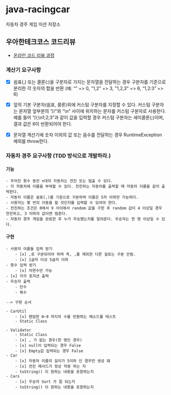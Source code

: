 # java-racingcar
자동차 경주 게임 미션 저장소

## 우아한테크코스 코드리뷰
* [온라인 코드 리뷰 과정](https://github.com/woowacourse/woowacourse-docs/blob/master/maincourse/README.md)

### 계산기 요구사항

- [x] 쉼표(,) 또는 콜론(:)을 구분자로 가지는 문자열을 전달하는 경우 구분자를 기준으로 분리한 각 숫자의 합을 반환 (예: “” => 0, "1,2" => 3, "1,2,3" => 6, “1,2:3” => 6)

- [x] 앞의 기본 구분자(쉼표, 콜론)외에 커스텀 구분자를 지정할 수 있다. 커스텀 구분자는 문자열 앞부분의 “//”와 “\n” 사이에 위치하는 문자를 커스텀 구분자로 사용한다. 예를 들어 “//;\n1;2;3”과 같이 값을 입력할 경우 커스텀 구분자는 세미콜론(;)이며, 결과 값은 6이 반환되어야 한다.

- [x] 문자열 계산기에 숫자 이외의 값 또는 음수를 전달하는 경우 RuntimeException 예외를 throw한다.

### 자동차 경주 요구사항 (TDD 방식으로 개발하라.)

#### 기능

    - 주어진 횟수 동안 n대의 자동차는 전진 또는 멈출 수 있다.
    - 각 자동차에 이름을 부여할 수 있다. 전진하는 자동차를 출력할 때 자동차 이름을 같이 출력한다.
    - 자동차 이름은 쉼표(,)를 기준으로 구분하며 이름은 5자 이하만 가능하다.
    - 사용자는 몇 번의 이동을 할 것인지를 입력할 수 있어야 한다.
    - 전진하는 조건은 0에서 9 사이에서 random 값을 구한 후 random 값이 4 이상일 경우 전진하고, 3 이하의 값이면 멈춘다.
    - 자동차 경주 게임을 완료한 후 누가 우승했는지를 알려준다. 우승자는 한 명 이상일 수 있다.
    
#### 구현

    - 사용자 이름들 입력 받기
        - [x] ,로 구분되어야 하며 즉, ,를 제외한 다른 걸로는 구분 안됨.
        - [x] 1글자 이상 5글자 이하
    - 횟수 입력 받기
        - [x] 자연수만 가능
    - [x] 각각 포지션 출력
    - 우승자 출력
        - 단수
        - 복수 
    
    --> 구현 순서
    
    - CarUtil
        - [x] 랜덤한 0~9 까지의 수를 반환하는 메소드를 테스트
        - Static Class

    - Validator
        - Static Class
        - [x] , 가 없는 경우(한 명인 경우)
        - [x] null이 입력되는 경우 False
        - [x] Empty값 입력되는 경우 False
    - Car
        - [x] 자동차 이름의 길이가 5이하 인 경우만 생성 돼
        - [x] 전진 메서드가 정상 작동 하는 지
        - toString() 이 원하는 내용을 포함하는지
    - Cars
        - [x] 우승자 Sort 가 잘 되는지
        - toString() 이 원하는 내용을 포함하는지